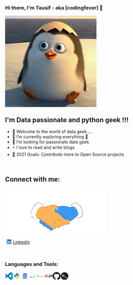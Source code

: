 ### Hi there, I'm Tausif - aka [codingfever] 👋

<img align='center' src= 'https://github.com/codingf3ver/images/blob/main/hello.gif' style = "height:300px " />
<br/>


## I'm  Data passionate and python geek  !!!

- 🔭 Welcome to the world of data geek.....
- 🌱 I’m currently exploring everything 🤣
- 👯 I’m looking for passionate data geek
- ⚡ I love to read and write blogs
- 🥅 2021 Goals: Contribute more to Open Source projects

<br />

## Connect with me:

<img align='center' alt='hello' src='https://github.com/Danialmonachan11/Danialmonachan11/blob/master/Assets/Handshake.gif' />
<br/>


<img align="left" alt="md-tausif786 | LinkedIn" width="26px" src="https://github.com/Danialmonachan11/Danialmonachan11/blob/master/Assets/linkedin.jpg" /><a href='https://www.linkedin.com/in/md-tausif786/' target="_blank"> Linkedin  </a> 

<br />

### Languages and Tools:

<img align="left" alt="Visual Studio Code" width="26px" src="https://raw.githubusercontent.com/github/explore/80688e429a7d4ef2fca1e82350fe8e3517d3494d/topics/visual-studio-code/visual-studio-code.png"/>
<img align="left" alt="Python" width="26px" 
src="https://raw.githubusercontent.com/github/explore/80688e429a7d4ef2fca1e82350fe8e3517d3494d/topics/python/python.png" />
<img align="left" alt="SQL" width="26px" 
src="https://raw.githubusercontent.com/github/explore/80688e429a7d4ef2fca1e82350fe8e3517d3494d/topics/sql/sql.png"/>
<img align="left" alt="MySQL" width="26px"
src="https://raw.githubusercontent.com/github/explore/80688e429a7d4ef2fca1e82350fe8e3517d3494d/topics/mysql/mysql.png"/>
<img align="left" alt="MongoDB" width="26px"
src="https://raw.githubusercontent.com/github/explore/80688e429a7d4ef2fca1e82350fe8e3517d3494d/topics/mongodb/mongodb.png"/>
<img align="left" alt="Git" width="26px" 
src="https://raw.githubusercontent.com/github/explore/80688e429a7d4ef2fca1e82350fe8e3517d3494d/topics/git/git.png"/>
<img align="left" alt="GitHub" width="26px" src="https://raw.githubusercontent.com/github/explore/78df643247d429f6cc873026c0622819ad797942/topics/github/github.png"/>
<img align="left" alt="Terminal" width="26px" src="https://raw.githubusercontent.com/github/explore/80688e429a7d4ef2fca1e82350fe8e3517d3494d/topics/terminal/terminal.png"/>

<br />
<br />





